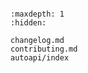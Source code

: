 ```{include} ../README.md
```

```{toctree}
:maxdepth: 1
:hidden:

changelog.md
contributing.md
autoapi/index
```